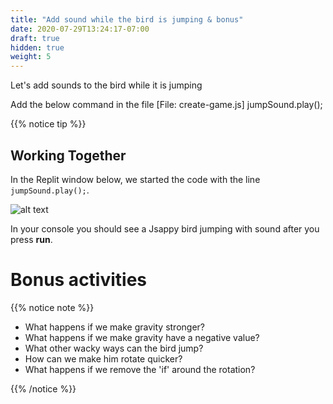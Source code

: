 ```yaml
---
title: "Add sound while the bird is jumping & bonus"
date: 2020-07-29T13:24:17-07:00
draft: true
hidden: true
weight: 5
---
```


Let's add sounds to the bird while it is jumping

Add the below command in the file [File: create-game.js]
    jumpSound.play();

{{% notice tip %}}

## Working Together

In the Replit window below, we started the code with the line `jumpSound.play();`.

![alt text](../img/jump_sound.png "image to add sound to the bird")

In your console you should see a Jsappy bird jumping with sound after you press **run**.

# Bonus activities

{{% notice note %}}

- What happens if we make gravity stronger?
- What happens if we make gravity have a negative value?
- What other wacky ways can the bird jump?
- How can we make him rotate quicker?
- What happens if we remove the 'if' around the rotation?

{{% /notice %}}
